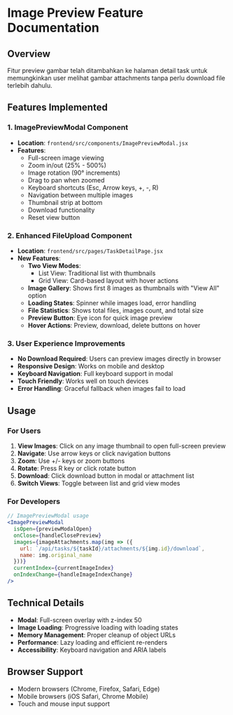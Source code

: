 # Image Preview Feature Documentation

## Overview
Fitur preview gambar telah ditambahkan ke halaman detail task untuk memungkinkan user melihat gambar attachments tanpa perlu download file terlebih dahulu.

## Features Implemented

### 1. ImagePreviewModal Component
- **Location**: `frontend/src/components/ImagePreviewModal.jsx`
- **Features**:
  - Full-screen image viewing
  - Zoom in/out (25% - 500%)
  - Image rotation (90° increments)
  - Drag to pan when zoomed
  - Keyboard shortcuts (Esc, Arrow keys, +, -, R)
  - Navigation between multiple images
  - Thumbnail strip at bottom
  - Download functionality
  - Reset view button

### 2. Enhanced FileUpload Component
- **Location**: `frontend/src/pages/TaskDetailPage.jsx`
- **New Features**:
  - **Two View Modes**:
    - List View: Traditional list with thumbnails
    - Grid View: Card-based layout with hover actions
  - **Image Gallery**: Shows first 8 images as thumbnails with "View All" option
  - **Loading States**: Spinner while images load, error handling
  - **File Statistics**: Shows total files, images count, and total size
  - **Preview Button**: Eye icon for quick image preview
  - **Hover Actions**: Preview, download, delete buttons on hover

### 3. User Experience Improvements
- **No Download Required**: Users can preview images directly in browser
- **Responsive Design**: Works on mobile and desktop
- **Keyboard Navigation**: Full keyboard support in modal
- **Touch Friendly**: Works well on touch devices
- **Error Handling**: Graceful fallback when images fail to load

## Usage

### For Users
1. **View Images**: Click on any image thumbnail to open full-screen preview
2. **Navigate**: Use arrow keys or click navigation buttons
3. **Zoom**: Use +/- keys or zoom buttons
4. **Rotate**: Press R key or click rotate button
5. **Download**: Click download button in modal or attachment list
6. **Switch Views**: Toggle between list and grid view modes

### For Developers
```jsx
// ImagePreviewModal usage
<ImagePreviewModal
  isOpen={previewModalOpen}
  onClose={handleClosePreview}
  images={imageAttachments.map(img => ({
    url: `/api/tasks/${taskId}/attachments/${img.id}/download`,
    name: img.original_name
  }))}
  currentIndex={currentImageIndex}
  onIndexChange={handleImageIndexChange}
/>
```

## Technical Details
- **Modal**: Full-screen overlay with z-index 50
- **Image Loading**: Progressive loading with loading states
- **Memory Management**: Proper cleanup of object URLs
- **Performance**: Lazy loading and efficient re-renders
- **Accessibility**: Keyboard navigation and ARIA labels

## Browser Support
- Modern browsers (Chrome, Firefox, Safari, Edge)
- Mobile browsers (iOS Safari, Chrome Mobile)
- Touch and mouse input support

